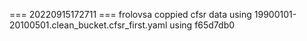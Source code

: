 === 20220915172711 ===
frolovsa coppied cfsr data using 19900101-20100501.clean_bucket.cfsr_first.yaml
using f65d7db0

